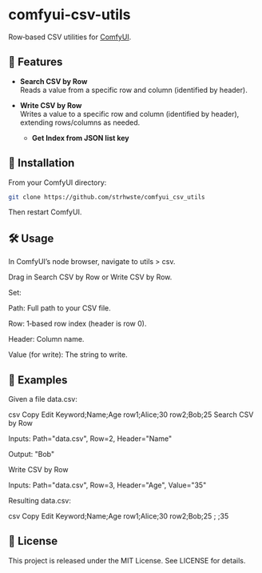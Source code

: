 # comfyui-csv-utils

Row‑based CSV utilities for [ComfyUI](https://github.com/comfyanonymous/ComfyUI).

## 🚀 Features

- **Search CSV by Row**  
  Reads a value from a specific row and column (identified by header).

- **Write CSV by Row**  
  Writes a value to a specific row and column (identified by header), extending rows/columns as needed.

  - **Get Index from JSON list key**  


## 📂 Installation

From your ComfyUI directory:

```bash
git clone https://github.com/strhwste/comfyui_csv_utils
```
Then restart ComfyUI.

## 🛠 Usage
In ComfyUI’s node browser, navigate to utils > csv.

Drag in Search CSV by Row or Write CSV by Row.

Set:

Path: Full path to your CSV file.

Row: 1‑based row index (header is row 0).

Header: Column name.

Value (for write): The string to write.

## 📖 Examples
Given a file data.csv:

csv
Copy
Edit
Keyword;Name;Age
row1;Alice;30
row2;Bob;25
Search CSV by Row

Inputs: Path="data.csv", Row=2, Header="Name"

Output: "Bob"

Write CSV by Row

Inputs: Path="data.csv", Row=3, Header="Age", Value="35"

Resulting data.csv:

csv
Copy
Edit
Keyword;Name;Age
row1;Alice;30
row2;Bob;25
; ;35

## 📜 License
This project is released under the MIT License. See LICENSE for details.

